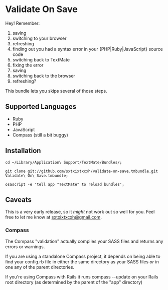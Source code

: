 Validate On Save
================

Hey! Remember:

  1. saving
  2. switching to your browser
  3. refreshing 
  4. finding out you had a syntax error in your {PHP|Ruby|JavaScript} source code
  5. switching back to TextMate
  6. fixing the error
  7. saving
  8. switching back to the browser
  9. refreshing?

This bundle lets you skips several of those steps.


Supported Languages
-------------------

  * Ruby
  * PHP
  * JavaScript
  * Compass (still a bit buggy) 


Installation
------------

    cd ~/Library/Application\ Support/TextMate/Bundles/;
    
    git clone git://github.com/sxtxixtxcxh/validate-on-save.tmbundle.git Validate\ On\ Save.tmbundle;
    
    osascript -e 'tell app "TextMate" to reload bundles';


Caveats
-------

This is a very early release, so it *might* not work out so well for you. Feel free to let me know at [sxtxixtxcxh@gmail.com](mailto:sxtxixtxcxh@gmail.com).

### Compass

The Compass "validation" actually compiles your SASS files and returns any errors or warnings. 

If you are using a standalone Compass project, it depends on being able to find your config.rb file in either the same directory as your SASS files *or* in one any of the parent directories. 

If you're using Compass with Rails it runs compass --update on your Rails root directory (as determined by the parent of the "app" directory)